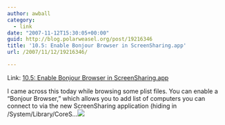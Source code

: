 ```yaml
---
author: awball
category:
  - link
date: "2007-11-12T15:30:05+00:00"
guid: http://blog.polarweasel.org/post/19216346
title: '10.5: Enable Bonjour Browser in ScreenSharing.app'
url: /2007/11/12/19216346/

---
```

Link: [10.5: Enable Bonjour Browser in ScreenSharing.app](http://feeds.macworld.com/~r/macosxhints/leopard/~3/183613901/article.php)

I came across this today while browsing some plist files. You can enable a “Bonjour Browser,” which allows you to add list of computers you can connect to via the new ScreenSharing application (hiding in /System/Library/CoreS…![](http://feeds.macworld.com/~r/macosxhints/leopard/~4/183613901)
